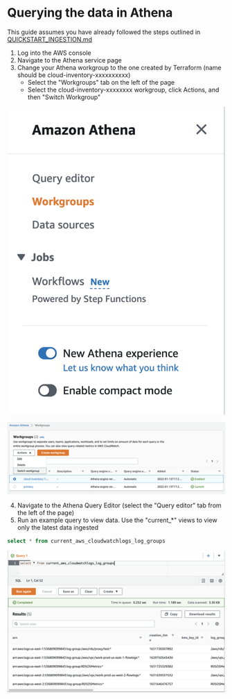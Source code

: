 # Querying the data in Athena

This guide assumes you have already followed the steps outlined in [QUICKSTART_INGESTION.md](QUICKSTART_INGESTION.md)

1. Log into the AWS console
2. Navigate to the Athena service page
3. Change your Athena workgroup to the one created by Terraform (name should be cloud-inventory-xxxxxxxxxx)
    - Select the "Workgroups" tab on the left of the page
    - Select the cloud-inventory-xxxxxxxx workgroup, click Actions, and then "Switch Workgroup"

![](docs/images/athena_workgroups_tab.png)

![](docs/images/athena_change_workgroup.png)

4. Navigate to the Athena Query Editor (select the "Query editor" tab from the left of the page)
5. Run an example query to view data. Use the "current_*" views to view only the latest data ingested
```sql
select * from current_aws_cloudwatchlogs_log_groups
```

![](docs/images/athena_log_groups_query.png)